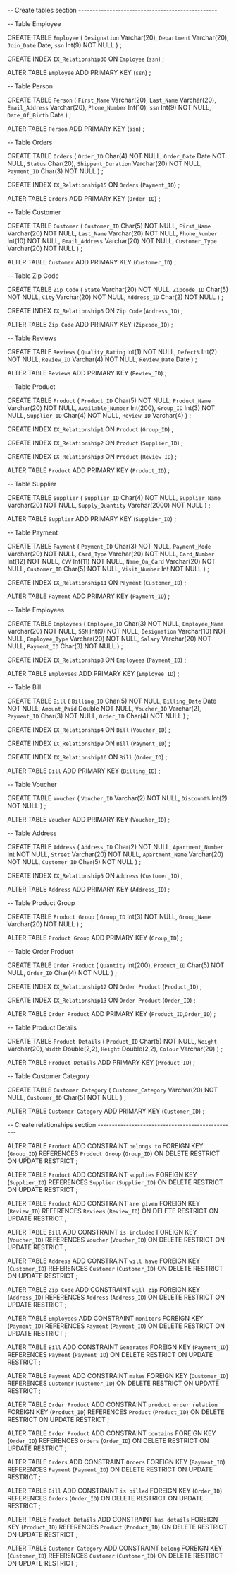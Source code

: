 


-- Create tables section -------------------------------------------------

-- Table Employee

CREATE TABLE `Employee`
(
  `Designation` Varchar(20),
  `Department` Varchar(20),
  `Join_Date` Date,
  `ssn` Int(9) NOT NULL
)
;

CREATE INDEX `IX_Relationship30` ON `Employee` (`ssn`)
;

ALTER TABLE `Employee` ADD  PRIMARY KEY (`ssn`)
;

-- Table Person

CREATE TABLE `Person`
(
  `First_Name` Varchar(20),
  `Last_Name` Varchar(20),
  `Email_Address` Varchar(20),
  `Phone_Number` Int(10),
  `ssn` Int(9) NOT NULL,
  `Date_Of_Birth` Date
)
;

ALTER TABLE `Person` ADD  PRIMARY KEY (`ssn`)
;

-- Table Orders

CREATE TABLE `Orders`
(
  `Order_ID` Char(4) NOT NULL,
  `Order_Date` Date NOT NULL,
  `Status` Char(20),
  `Shippent_Duration` Varchar(20) NOT NULL,
  `Payment_ID` Char(3) NOT NULL
)
;

CREATE INDEX `IX_Relationship15` ON `Orders` (`Payment_ID`)
;

ALTER TABLE `Orders` ADD  PRIMARY KEY (`Order_ID`)
;

-- Table Customer

CREATE TABLE `Customer`
(
  `Customer_ID` Char(5) NOT NULL,
  `First_Name` Varchar(20) NOT NULL,
  `Last_Name` Varchar(20) NOT NULL,
  `Phone_Number` Int(10) NOT NULL,
  `Email_Address` Varchar(20) NOT NULL,
  `Customer_Type` Varchar(20) NOT NULL
)
;

ALTER TABLE `Customer` ADD  PRIMARY KEY (`Customer_ID`)
;

-- Table Zip Code

CREATE TABLE `Zip Code`
(
  `State` Varchar(20) NOT NULL,
  `Zipcode_ID` Char(5) NOT NULL,
  `City` Varchar(20) NOT NULL,
  `Address_ID` Char(2) NOT NULL
)
;

CREATE INDEX `IX_Relationship6` ON `Zip Code` (`Address_ID`)
;

ALTER TABLE `Zip Code` ADD  PRIMARY KEY (`Zipcode_ID`)
;

-- Table Reviews

CREATE TABLE `Reviews`
(
  `Quality_Rating` Int(1) NOT NULL,
  `Defect%` Int(2) NOT NULL,
  `Review_ID` Varchar(4) NOT NULL,
  `Review_Date` Date
)
;

ALTER TABLE `Reviews` ADD  PRIMARY KEY (`Review_ID`)
;

-- Table Product

CREATE TABLE `Product`
(
  `Product_ID` Char(5) NOT NULL,
  `Product_Name` Varchar(20) NOT NULL,
  `Available_Number` Int(200),
  `Group_ID` Int(3) NOT NULL,
  `Supplier_ID` Char(4) NOT NULL,
  `Review_ID` Varchar(4)
)
;

CREATE INDEX `IX_Relationship1` ON `Product` (`Group_ID`)
;

CREATE INDEX `IX_Relationship2` ON `Product` (`Supplier_ID`)
;

CREATE INDEX `IX_Relationship3` ON `Product` (`Review_ID`)
;

ALTER TABLE `Product` ADD  PRIMARY KEY (`Product_ID`)
;

-- Table Supplier

CREATE TABLE `Supplier`
(
  `Supplier_ID` Char(4) NOT NULL,
  `Supplier_Name` Varchar(20) NOT NULL,
  `Supply_Quantity` Varchar(2000) NOT NULL
)
;

ALTER TABLE `Supplier` ADD  PRIMARY KEY (`Supplier_ID`)
;

-- Table Payment

CREATE TABLE `Payment`
(
  `Payment_ID` Char(3) NOT NULL,
  `Payment_Mode` Varchar(20) NOT NULL,
  `Card_Type` Varchar(20) NOT NULL,
  `Card_Number` Int(12) NOT NULL,
  `CVV` Int(11) NOT NULL,
  `Name_On_Card` Varchar(20) NOT NULL,
  `Customer_ID` Char(5) NOT NULL,
  `Visit_Number` Int NOT NULL
)
;

CREATE INDEX `IX_Relationship11` ON `Payment` (`Customer_ID`)
;

ALTER TABLE `Payment` ADD  PRIMARY KEY (`Payment_ID`)
;

-- Table Employees

CREATE TABLE `Employees`
(
  `Employee_ID` Char(3) NOT NULL,
  `Employee_Name` Varchar(20) NOT NULL,
  `SSN` Int(9) NOT NULL,
  `Designation` Varchar(10) NOT NULL,
  `Employee_Type` Varchar(20) NOT NULL,
  `Salary` Varchar(20) NOT NULL,
  `Payment_ID` Char(3) NOT NULL
)
;

CREATE INDEX `IX_Relationship8` ON `Employees` (`Payment_ID`)
;

ALTER TABLE `Employees` ADD  PRIMARY KEY (`Employee_ID`)
;

-- Table Bill

CREATE TABLE `Bill`
(
  `Billing_ID` Char(5) NOT NULL,
  `Billing_Date` Date NOT NULL,
  `Amount_Paid` Double NOT NULL,
  `Voucher_ID` Varchar(2),
  `Payment_ID` Char(3) NOT NULL,
  `Order_ID` Char(4) NOT NULL
)
;

CREATE INDEX `IX_Relationship4` ON `Bill` (`Voucher_ID`)
;

CREATE INDEX `IX_Relationship9` ON `Bill` (`Payment_ID`)
;

CREATE INDEX `IX_Relationship16` ON `Bill` (`Order_ID`)
;

ALTER TABLE `Bill` ADD  PRIMARY KEY (`Billing_ID`)
;

-- Table Voucher

CREATE TABLE `Voucher`
(
  `Voucher_ID` Varchar(2) NOT NULL,
  `Discount%` Int(2) NOT NULL
)
;

ALTER TABLE `Voucher` ADD  PRIMARY KEY (`Voucher_ID`)
;

-- Table Address

CREATE TABLE `Address`
(
  `Address_ID` Char(2) NOT NULL,
  `Apartment_Number` Int NOT NULL,
  `Street` Varchar(20) NOT NULL,
  `Apartment_Name` Varchar(20) NOT NULL,
  `Customer_ID` Char(5) NOT NULL
)
;

CREATE INDEX `IX_Relationship5` ON `Address` (`Customer_ID`)
;

ALTER TABLE `Address` ADD  PRIMARY KEY (`Address_ID`)
;

-- Table Product Group

CREATE TABLE `Product Group`
(
  `Group_ID` Int(3) NOT NULL,
  `Group_Name` Varchar(20) NOT NULL
)
;

ALTER TABLE `Product Group` ADD  PRIMARY KEY (`Group_ID`)
;

-- Table Order Product

CREATE TABLE `Order Product`
(
  `Quantity` Int(200),
  `Product_ID` Char(5) NOT NULL,
  `Order_ID` Char(4) NOT NULL
)
;

CREATE INDEX `IX_Relationship12` ON `Order Product` (`Product_ID`)
;

CREATE INDEX `IX_Relationship13` ON `Order Product` (`Order_ID`)
;

ALTER TABLE `Order Product` ADD  PRIMARY KEY (`Product_ID`,`Order_ID`)
;

-- Table Product Details

CREATE TABLE `Product Details`
(
  `Product_ID` Char(5) NOT NULL,
  `Weight` Varchar(20),
  `Width` Double(2,2),
  `Height` Double(2,2),
  `Colour` Varchar(20)
)
;

ALTER TABLE `Product Details` ADD  PRIMARY KEY (`Product_ID`)
;

-- Table Customer Category

CREATE TABLE `Customer Category`
(
  `Customer_Category` Varchar(20) NOT NULL,
  `Customer_ID` Char(5) NOT NULL
)
;

ALTER TABLE `Customer Category` ADD  PRIMARY KEY (`Customer_ID`)
;

-- Create relationships section ------------------------------------------------- 

ALTER TABLE `Product` ADD CONSTRAINT `belongs to` FOREIGN KEY (`Group_ID`) REFERENCES `Product Group` (`Group_ID`) ON DELETE RESTRICT ON UPDATE RESTRICT
;

ALTER TABLE `Product` ADD CONSTRAINT `supplies` FOREIGN KEY (`Supplier_ID`) REFERENCES `Supplier` (`Supplier_ID`) ON DELETE RESTRICT ON UPDATE RESTRICT
;

ALTER TABLE `Product` ADD CONSTRAINT `are given` FOREIGN KEY (`Review_ID`) REFERENCES `Reviews` (`Review_ID`) ON DELETE RESTRICT ON UPDATE RESTRICT
;

ALTER TABLE `Bill` ADD CONSTRAINT `is included` FOREIGN KEY (`Voucher_ID`) REFERENCES `Voucher` (`Voucher_ID`) ON DELETE RESTRICT ON UPDATE RESTRICT
;

ALTER TABLE `Address` ADD CONSTRAINT `will have` FOREIGN KEY (`Customer_ID`) REFERENCES `Customer` (`Customer_ID`) ON DELETE RESTRICT ON UPDATE RESTRICT
;

ALTER TABLE `Zip Code` ADD CONSTRAINT `will zip` FOREIGN KEY (`Address_ID`) REFERENCES `Address` (`Address_ID`) ON DELETE RESTRICT ON UPDATE RESTRICT
;

ALTER TABLE `Employees` ADD CONSTRAINT `monitors` FOREIGN KEY (`Payment_ID`) REFERENCES `Payment` (`Payment_ID`) ON DELETE RESTRICT ON UPDATE RESTRICT
;

ALTER TABLE `Bill` ADD CONSTRAINT `Generates` FOREIGN KEY (`Payment_ID`) REFERENCES `Payment` (`Payment_ID`) ON DELETE RESTRICT ON UPDATE RESTRICT
;

ALTER TABLE `Payment` ADD CONSTRAINT `makes` FOREIGN KEY (`Customer_ID`) REFERENCES `Customer` (`Customer_ID`) ON DELETE RESTRICT ON UPDATE RESTRICT
;

ALTER TABLE `Order Product` ADD CONSTRAINT `product order relation` FOREIGN KEY (`Product_ID`) REFERENCES `Product` (`Product_ID`) ON DELETE RESTRICT ON UPDATE RESTRICT
;

ALTER TABLE `Order Product` ADD CONSTRAINT `contains` FOREIGN KEY (`Order_ID`) REFERENCES `Orders` (`Order_ID`) ON DELETE RESTRICT ON UPDATE RESTRICT
;

ALTER TABLE `Orders` ADD CONSTRAINT `Orders` FOREIGN KEY (`Payment_ID`) REFERENCES `Payment` (`Payment_ID`) ON DELETE RESTRICT ON UPDATE RESTRICT
;

ALTER TABLE `Bill` ADD CONSTRAINT `is billed` FOREIGN KEY (`Order_ID`) REFERENCES `Orders` (`Order_ID`) ON DELETE RESTRICT ON UPDATE RESTRICT
;

ALTER TABLE `Product Details` ADD CONSTRAINT `has details` FOREIGN KEY (`Product_ID`) REFERENCES `Product` (`Product_ID`) ON DELETE RESTRICT ON UPDATE RESTRICT
;

ALTER TABLE `Customer Category` ADD CONSTRAINT `belong` FOREIGN KEY (`Customer_ID`) REFERENCES `Customer` (`Customer_ID`) ON DELETE RESTRICT ON UPDATE RESTRICT
;
